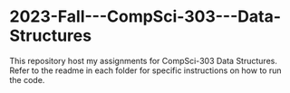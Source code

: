 # 2023-Fall---CompSci-303---Data-Structures 

This repository host my assignments for CompSci-303 Data Structures.
Refer to the readme in each folder for specific instructions on how to run the code.